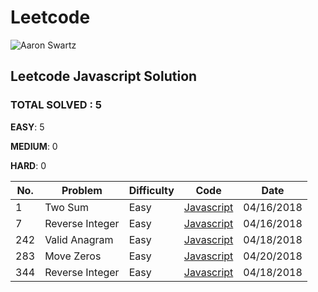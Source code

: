 # Leetcode
![Aaron Swartz](https://leetcode.com/static/images/LeetCode_Sharing.png)

## Leetcode Javascript Solution

### TOTAL SOLVED : 5

**EASY**: 5

**MEDIUM**: 0

**HARD**: 0

| No. | Problem | Difficulty | Code | Date|
|----| ----- | -------- | ---------- | ----|
| 1 | Two Sum | Easy | [Javascript](https://github.com/BreeeeAd/Leetcode/blob/master/Solution/Two%20Sum.js) | 04/16/2018 |
| 7 | Reverse Integer | Easy | [Javascript](https://github.com/BreeeeAd/Leetcode/blob/master/Solution/Reverse%20Integer.js) | 04/16/2018|
| 242	| Valid Anagram | Easy | [Javascript](https://github.com/BreeeeAd/Leetcode/blob/master/Solution/Valid%20Anagram.js) | 04/18/2018|
| 283	| Move Zeros | Easy | [Javascript](https://github.com/BreeeeAd/Leetcode/blob/master/Solution/Move%20Zeroes.js) | 04/20/2018|
| 344 | Reverse Integer | Easy | [Javascript](https://github.com/BreeeeAd/Leetcode/blob/master/Solution/Reverse%20String) | 04/18/2018|
